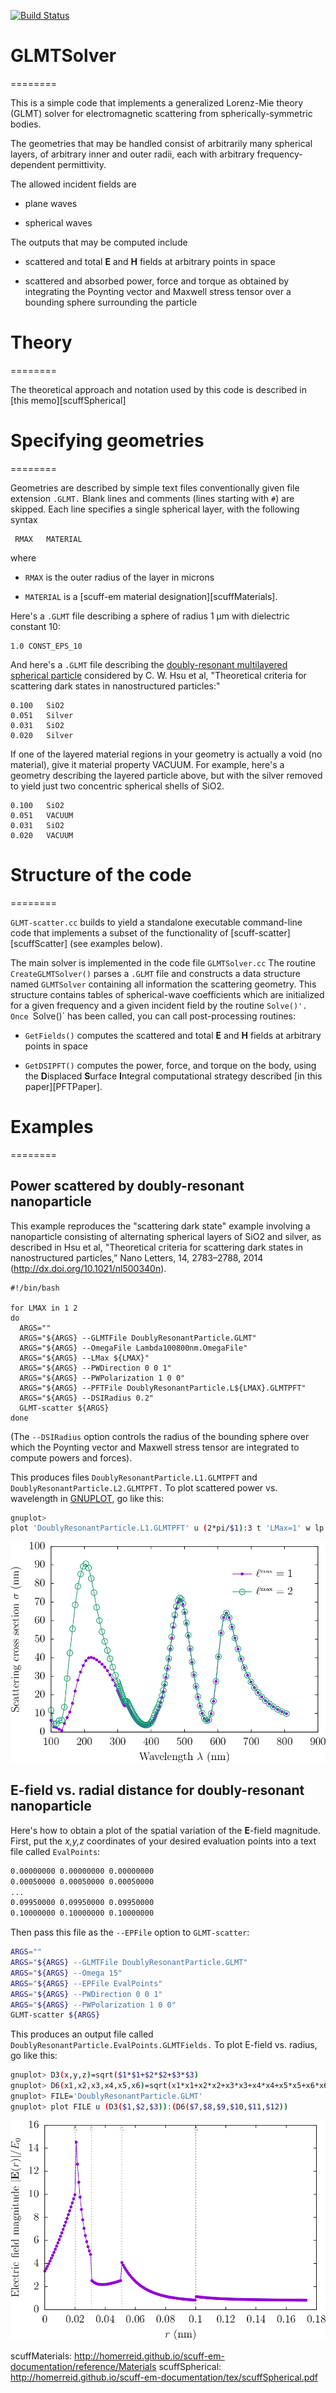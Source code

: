 [![Build Status](https://travis-ci.org/HomerReid/GLMTSolver.svg?branch=master)](https://travis-ci.org/HomerReid/GLMTSolver)

# GLMTSolver
========

This is a simple code that implements a generalized Lorenz-Mie theory (GLMT)
solver for electromagnetic scattering from spherically-symmetric bodies.

The geometries that may be handled consist of arbitrarily many
spherical layers, of arbitrary inner and outer radii, each with
arbitrary frequency-dependent permittivity.

The allowed incident fields are

 + plane waves

 + spherical waves

The outputs that may be computed include 

 + scattered and total **E** and **H** fields at arbitrary points in space

 + scattered and absorbed power, force and torque as obtained by integrating the Poynting vector and Maxwell stress tensor over a bounding sphere surrounding the particle

# Theory
========

The theoretical approach and notation used by this code 
is described in [this memo][scuffSpherical]

# Specifying geometries
========

Geometries are described by simple text files conventionally given
file extension `.GLMT.` Blank lines and comments (lines starting with `#`)
are skipped. Each line specifies a single spherical layer, with
the following syntax

```
 RMAX   MATERIAL
```

where 

 + `RMAX` is the outer radius of the layer in microns

 + `MATERIAL` is a [<span font-variant="small-caps">scuff-em</span> material designation][scuffMaterials].

Here's a `.GLMT` file describing a sphere of radius 1 &mu;m with dielectric constant 10:

````
1.0	CONST_EPS_10
````

And here's a `.GLMT` file describing the
 [doubly-resonant multilayered spherical particle](WadePaper)
considered by C. W. Hsu et al, "Theoretical criteria for
scattering dark states in nanostructured particles:"

````
0.100 	SiO2
0.051 	Silver
0.031 	SiO2
0.020	Silver

````

If one of the layered material regions in your geometry is
actually a void (no material), give it material property VACUUM.
For example, here's a geometry describing the layered particle
above, but with the silver removed to yield just two concentric 
spherical shells of SiO2.

````
0.100 	SiO2
0.051 	VACUUM
0.031 	SiO2
0.020	VACUUM

````

# Structure of the code
========

`GLMT-scatter.cc` builds to yield a standalone executable
command-line code that implements a subset of the functionality
of [<span font-variant="small-caps">scuff-scatter</span>][scuffScatter]
(see examples below).

The main solver is implemented in the code file `GLMTSolver.cc`
The routine `CreateGLMTSolver()` parses a `.GLMT` file and constructs
a data structure named `GLMTSolver` containing all information
the scattering geometry. This structure contains tables of 
spherical-wave coefficients which are initialized for a 
given frequency and a given incident field by the routine
`Solve()'. Once `Solve()` has been called, you can 
call post-processing routines:

 + `GetFields()` computes the scattered and total **E** and **H** fields
   at arbitrary points in space

 + `GetDSIPFT()` computes the power, force, and torque on the body,
using the **D**isplaced **S**urface **I**ntegral computational strategy
described [in this paper][PFTPaper].

# Examples
========

## Power scattered by doubly-resonant nanoparticle

This example reproduces the "scattering dark state" example
involving a nanoparticle consisting of alternating spherical
layers of SiO2 and silver, as described
in Hsu et al, "Theoretical criteria for scattering dark states 
in nanostructured particles,” Nano Letters, 14, 2783–2788, 2014
(http://dx.doi.org/10.1021/nl500340n).

````
#!/bin/bash

for LMAX in 1 2 
do
  ARGS=""
  ARGS="${ARGS} --GLMTFile DoublyResonantParticle.GLMT"
  ARGS="${ARGS} --OmegaFile Lambda100800nm.OmegaFile"
  ARGS="${ARGS} --LMax ${LMAX}"
  ARGS="${ARGS} --PWDirection 0 0 1"
  ARGS="${ARGS} --PWPolarization 1 0 0"
  ARGS="${ARGS} --PFTFile DoublyResonantParticle.L${LMAX}.GLMTPFT"
  ARGS="${ARGS} --DSIRadius 0.2"
  GLMT-scatter ${ARGS}
done
````

(The `--DSIRadius` option controls the radius of the bounding sphere
over which the Poynting vector and Maxwell stress tensor
are integrated to compute powers and forces).

This produces files
`DoublyResonantParticle.L1.GLMTPFT` and
`DoublyResonantParticle.L2.GLMTPFT.`
To plot scattered power vs. wavelength in 
[GNUPLOT](http://www.gnuplot.info), go like this:

````bash
gnuplot> 
plot 'DoublyResonantParticle.L1.GLMTPFT' u (2*pi/$1):3 t 'LMax=1' w lp pt 7 ps 1, 'DoublyResonantParticle.L2.GLMTPFT'  u (2*pi/$1):3 t 'LMax=2' w lp pt 6 ps 2 
````

![Doubly resonant nanoparticle scattering cross section](SigmaVsLambda.png)

## E-field vs. radial distance for doubly-resonant nanoparticle

Here's how to obtain a plot of the spatial variation of the
**E**-field magnitude. First, put the *x,y,z* coordinates
of your desired evaluation points into a text file called `EvalPoints`:

````bash
0.00000000 0.00000000 0.00000000
0.00050000 0.00050000 0.00050000
...
0.09950000 0.09950000 0.09950000
0.10000000 0.10000000 0.10000000
````

Then pass this file as the `--EPFile` option to `GLMT-scatter`:

````bash
ARGS=""
ARGS="${ARGS} --GLMTFile DoublyResonantParticle.GLMT"
ARGS="${ARGS} --Omega 15"
ARGS="${ARGS} --EPFile EvalPoints"
ARGS="${ARGS} --PWDirection 0 0 1"
ARGS="${ARGS} --PWPolarization 1 0 0"
GLMT-scatter ${ARGS}
````

This produces an output file called
`DoublyResonantParticle.EvalPoints.GLMTFields.`
To plot E-field vs. radius, go like this:

````bash
gnuplot> D3(x,y,z)=sqrt($1*$1+$2*$2+$3*$3)
gnuplot> D6(x1,x2,x3,x4,x5,x6)=sqrt(x1*x1+x2*x2+x3*x3+x4*x4+x5*x5+x6*x6)
gnuplot> FILE='DoublyResonantParticle.GLMT'
gnuplot> plot FILE u (D3($1,$2,$3)):(D6($7,$8,$9,$10,$11,$12))
````

![Doubly resonant nanoparticle field vs. radius](EvR.png)

scuffMaterials:		http://homerreid.github.io/scuff-em-documentation/reference/Materials
scuffSpherical:		http://homerreid.github.io/scuff-em-documentation/tex/scuffSpherical.pdf
